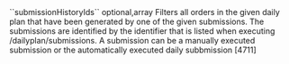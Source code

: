 <tr>
	
<td>``submissionHistoryIds``</td>
	
<td>optional,array<long></td>
	
<td>Filters all orders in the given daily plan that have been generated by one of the given submissions. The submissions are identified by 
the identifier that is listed when executing /dailyplan/submissions. A submission can be a manually executed submission or the automatically executed daily subbmission</td>
	
<td>[4711]</td>
	
<td></td>
	
</tr>
 